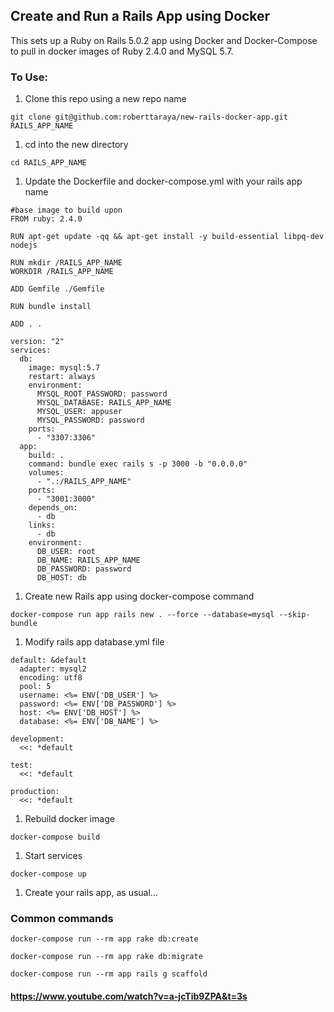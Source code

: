 ## Create and Run a Rails App using Docker
This sets up a Ruby on Rails 5.0.2 app using Docker and Docker-Compose to pull in docker images of Ruby 2.4.0 and MySQL 5.7.

### To Use:


1. Clone this repo using a new repo name

  `git clone git@github.com:roberttaraya/new-rails-docker-app.git RAILS_APP_NAME`

1. cd into the new directory

  `cd RAILS_APP_NAME`

1. Update the Dockerfile and docker-compose.yml with your rails app name

  ```
  #base image to build upon
  FROM ruby: 2.4.0

  RUN apt-get update -qq && apt-get install -y build-essential libpq-dev nodejs

  RUN mkdir /RAILS_APP_NAME
  WORKDIR /RAILS_APP_NAME

  ADD Gemfile ./Gemfile

  RUN bundle install

  ADD . .
  ```

  ```
  version: "2"
  services:
    db:
      image: mysql:5.7
      restart: always
      environment:
        MYSQL_ROOT_PASSWORD: password
        MYSQL_DATABASE: RAILS_APP_NAME
        MYSQL_USER: appuser
        MYSQL_PASSWORD: password
      ports:
        - "3307:3306"
    app:
      build: .
      command: bundle exec rails s -p 3000 -b "0.0.0.0"
      volumes:
        - ".:/RAILS_APP_NAME"
      ports:
        - "3001:3000"
      depends_on:
        - db
      links:
        - db
      environment:
        DB_USER: root
        DB_NAME: RAILS_APP_NAME
        DB_PASSWORD: password
        DB_HOST: db
  ```

1. Create new Rails app using docker-compose command

  `
  docker-compose run app rails new . --force --database=mysql --skip-bundle
  `

1. Modify rails app database.yml file

  ```
  default: &default
    adapter: mysql2
    encoding: utf8
    pool: 5
    username: <%= ENV['DB_USER'] %>
    password: <%= ENV['DB_PASSWORD'] %>
    host: <%= ENV['DB_HOST'] %>
    database: <%= ENV['DB_NAME'] %>

  development:
    <<: *default

  test:
    <<: *default

  production:
    <<: *default
  ```

1. Rebuild docker image

  `docker-compose build`

1. Start services

  `docker-compose up`

1. Create your rails app, as usual...


### Common commands

`docker-compose run --rm app rake db:create`

`docker-compose run --rm app rake db:migrate`

`docker-compose run --rm app rails g scaffold`

#### https://www.youtube.com/watch?v=a-jcTib9ZPA&t=3s
